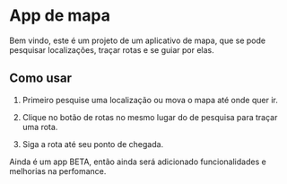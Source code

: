 # App de mapa

Bem vindo, este é um projeto de um aplicativo de mapa, que se pode pesquisar localizações, traçar rotas e se guiar por elas.

## Como usar

1. Primeiro pesquise uma localização ou mova o mapa até onde quer ir.

2. Clique no botão de rotas no mesmo lugar do de pesquisa para traçar uma rota.

3. Siga a rota até seu ponto de chegada.

Ainda é um app BETA, então ainda será adicionado funcionalidades e melhorias na perfomance.